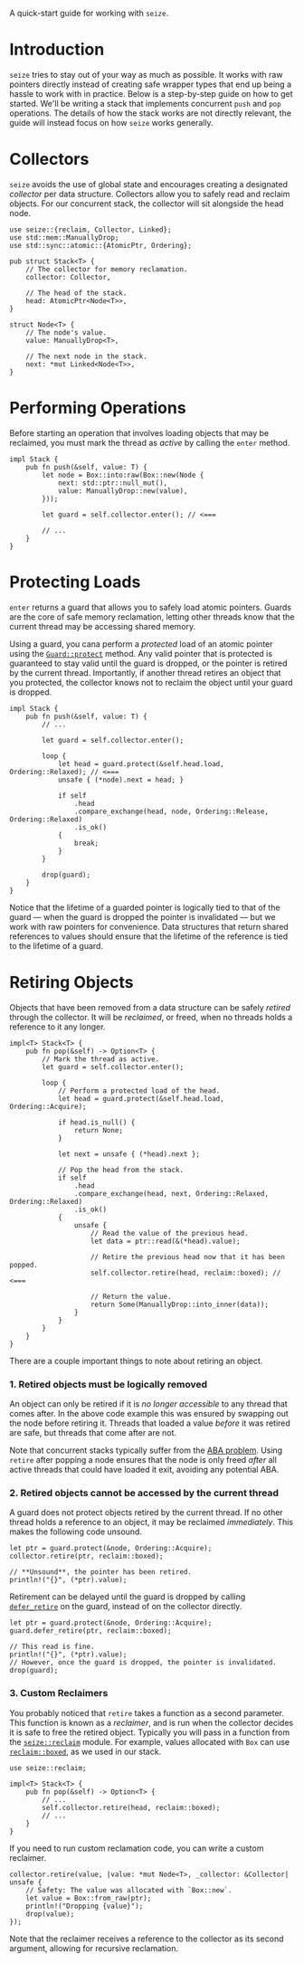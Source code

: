A quick-start guide for working with `seize`.

# Introduction

`seize` tries to stay out of your way as much as possible. It works with raw
pointers directly instead of creating safe wrapper types that end up being a
hassle to work with in practice. Below is a step-by-step guide on how to get
started. We'll be writing a stack that implements concurrent `push` and `pop`
operations. The details of how the stack works are not directly relevant, the
guide will instead focus on how `seize` works generally.

# Collectors

`seize` avoids the use of global state and encourages creating a designated
_collector_ per data structure. Collectors allow you to safely read and reclaim
objects. For our concurrent stack, the collector will sit alongside the head
node.

```rust,ignore
use seize::{reclaim, Collector, Linked};
use std::mem::ManuallyDrop;
use std::sync::atomic::{AtomicPtr, Ordering};

pub struct Stack<T> {
    // The collector for memory reclamation.
    collector: Collector,

    // The head of the stack.
    head: AtomicPtr<Node<T>>,
}

struct Node<T> {
    // The node's value.
    value: ManuallyDrop<T>,

    // The next node in the stack.
    next: *mut Linked<Node<T>>,
}
```

# Performing Operations

Before starting an operation that involves loading objects that may be
reclaimed, you must mark the thread as _active_ by calling the `enter` method.

```rust,ignore
impl Stack {
    pub fn push(&self, value: T) {
        let node = Box::into:raw(Box::new(Node {
            next: std::ptr::null_mut(),
            value: ManuallyDrop::new(value),
        }));

        let guard = self.collector.enter(); // <===

        // ...
    }
}
```

# Protecting Loads

`enter` returns a guard that allows you to safely load atomic pointers. Guards
are the core of safe memory reclamation, letting other threads know that the
current thread may be accessing shared memory.

Using a guard, you cana perform a _protected_ load of an atomic pointer using
the [`Guard::protect`] method. Any valid pointer that is protected is guaranteed
to stay valid until the guard is dropped, or the pointer is retired by the
current thread. Importantly, if another thread retires an object that you
protected, the collector knows not to reclaim the object until your guard is
dropped.

```rust,ignore
impl Stack {
    pub fn push(&self, value: T) {
        // ...

        let guard = self.collector.enter();

        loop {
            let head = guard.protect(&self.head.load, Ordering::Relaxed); // <===
            unsafe { (*node).next = head; }

            if self
                .head
                .compare_exchange(head, node, Ordering::Release, Ordering::Relaxed)
                .is_ok()
            {
                break;
            }
        }

        drop(guard);
    }
}
```

Notice that the lifetime of a guarded pointer is logically tied to that of the
guard — when the guard is dropped the pointer is invalidated — but we work with
raw pointers for convenience. Data structures that return shared references to
values should ensure that the lifetime of the reference is tied to the lifetime
of a guard.

# Retiring Objects

Objects that have been removed from a data structure can be safely _retired_
through the collector. It will be _reclaimed_, or freed, when no threads holds a
reference to it any longer.

```rust,ignore
impl<T> Stack<T> {
    pub fn pop(&self) -> Option<T> {
        // Mark the thread as active.
        let guard = self.collector.enter();

        loop {
            // Perform a protected load of the head.
            let head = guard.protect(&self.head.load, Ordering::Acquire);

            if head.is_null() {
                return None;
            }

            let next = unsafe { (*head).next };

            // Pop the head from the stack.
            if self
                .head
                .compare_exchange(head, next, Ordering::Relaxed, Ordering::Relaxed)
                .is_ok()
            {
                unsafe {
                    // Read the value of the previous head.
                    let data = ptr::read(&(*head).value);

                    // Retire the previous head now that it has been popped.
                    self.collector.retire(head, reclaim::boxed); // <===

                    // Return the value.
                    return Some(ManuallyDrop::into_inner(data));
                }
            }
        }
    }
}
```

There are a couple important things to note about retiring an object.

### 1. Retired objects must be logically removed

An object can only be retired if it is _no longer accessible_ to any thread that
comes after. In the above code example this was ensured by swapping out the node
before retiring it. Threads that loaded a value _before_ it was retired are
safe, but threads that come after are not.

Note that concurrent stacks typically suffer from the [ABA problem]. Using
`retire` after popping a node ensures that the node is only freed _after_ all
active threads that could have loaded it exit, avoiding any potential ABA.

### 2. Retired objects cannot be accessed by the current thread

A guard does not protect objects retired by the current thread. If no other
thread holds a reference to an object, it may be reclaimed _immediately_. This
makes the following code unsound.

```rust,ignore
let ptr = guard.protect(&node, Ordering::Acquire);
collector.retire(ptr, reclaim::boxed);

// **Unsound**, the pointer has been retired.
println!("{}", (*ptr).value);
```

Retirement can be delayed until the guard is dropped by calling [`defer_retire`]
on the guard, instead of on the collector directly.

```rust,ignore
let ptr = guard.protect(&node, Ordering::Acquire);
guard.defer_retire(ptr, reclaim::boxed);

// This read is fine.
println!("{}", (*ptr).value);
// However, once the guard is dropped, the pointer is invalidated.
drop(guard);
```

### 3. Custom Reclaimers

You probably noticed that `retire` takes a function as a second parameter. This
function is known as a _reclaimer_, and is run when the collector decides it is
safe to free the retired object. Typically you will pass in a function from the
[`seize::reclaim`] module. For example, values allocated with `Box` can use
[`reclaim::boxed`], as we used in our stack.

```rust,ignore
use seize::reclaim;

impl<T> Stack<T> {
    pub fn pop(&self) -> Option<T> {
        // ...
        self.collector.retire(head, reclaim::boxed);
        // ...
    }
}
```

If you need to run custom reclamation code, you can write a custom reclaimer.

```rust,ignore
collector.retire(value, |value: *mut Node<T>, _collector: &Collector| unsafe {
    // Safety: The value was allocated with `Box::new`.
    let value = Box::from_raw(ptr);
    println!("Dropping {value}");
    drop(value);
});
```

Note that the reclaimer receives a reference to the collector as its second
argument, allowing for recursive reclamation.

[`defer_retire`]:
  https://docs.rs/seize/latest/seize/trait.Guard.html#tymethod.defer_retire
[`Guard::protect`]:
  https://docs.rs/seize/latest/seize/trait.Guard.html#tymethod.protect
[`seize::reclaim`]: https://docs.rs/seize/latest/seize/reclaim/index.html
[`reclaim::boxed`]: https://docs.rs/seize/latest/seize/reclaim/fn.boxed.html
[ABA problem]: https://en.wikipedia.org/wiki/ABA_problem
